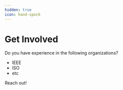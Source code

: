 ```yaml
---
hidden: true
icon: hand-spock
---
```


# Get Involved







Do you have experience in the following organizations?

* IEEE
* ISO
* etc

Reach out!

